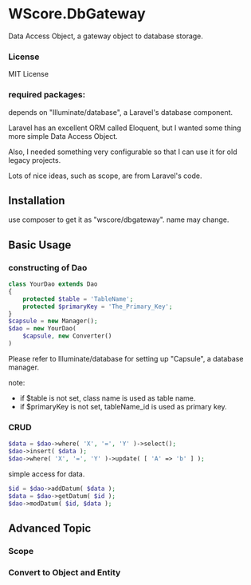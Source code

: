 WScore.DbGateway
================

Data Access Object, a gateway object to database storage. 

### License

MIT License

### required packages:

depends on "Illuminate/database", a Laravel's database component.

Laravel has an excellent ORM called Eloquent, but
I wanted some thing more simple Data Access Object.

Also, I needed something very configurable so that I can
use it for old legacy projects.

Lots of nice ideas, such as scope, are from Laravel's code.


Installation
------------

use composer to get it as "wscore/dbgateway". name may change.


Basic Usage
-----------

### constructing of Dao

```php
class YourDao extends Dao
{
    protected $table = 'TableName';
    protected $primaryKey = 'The_Primary_Key';
}
$capsule = new Manager();
$dao = new YourDao(
    $capsule, new Converter()
)
```

Please refer to Illuminate/database for setting up "Capsule", a database manager. 

note:

*   if $table is not set, class name is used as table name. 
*   if $primaryKey is not set, tableName_id is used as primary key.

### CRUD

```php
$data = $dao->where( 'X', '=', 'Y' )->select();
$dao->insert( $data );
$dao->where( 'X', '=', 'Y' )->update( [ 'A' => 'b' ] );
```

simple access for data.

```php
$id = $dao->addDatum( $data );
$data = $dao->getDatum( $id );
$dao->modDatum( $id, $data );
```

Advanced Topic
--------------

### Scope

### Convert to Object and Entity

